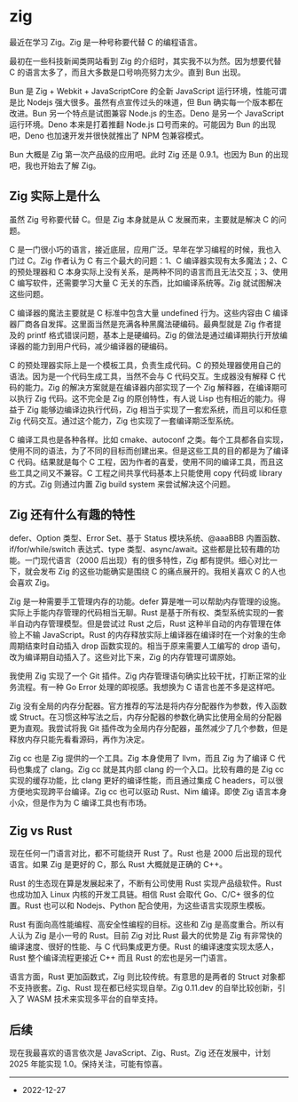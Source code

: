 # zig

最近在学习 Zig。Zig 是一种号称要代替 C 的编程语言。

最初在一些科技新闻类网站看到 Zig 的介绍时，其实我不以为然。因为想要代替 C 的语言太多了，而且大多数是口号响亮努力太少。直到 Bun 出现。

Bun 是 Zig + Webkit + JavaScriptCore 的全新 JavaScript 运行环境，性能可谓是比 Nodejs 强大很多。虽然有点宣传过头的味道，但 Bun 确实每一个版本都在改进。Bun 另一个特点是试图兼容 Node.js 的生态。Deno 是另一个 JavaScript 运行环境。Deno 本来是打着推翻 Node.js 口号而来的。可能因为 Bun 的出现吧，Deno 也加速开发并很快就推出了 NPM 包兼容模式。

Bun 大概是 Zig 第一次产品级的应用吧。此时 Zig 还是 0.9.1。也因为 Bun 的出现吧，我也开始去了解 Zig。

## Zig 实际上是什么

虽然 Zig 号称要代替 C。但是 Zig 本身就是从 C 发展而来，主要就是解决 C 的问题。

C 是一门很小巧的语言，接近底层，应用广泛。早年在学习编程的时候，我也入门过 C。Zig 作者认为 C 有三个最大的问题：1、C 编译器实现有太多魔法；2、C 的预处理器和 C 本身实际上没有关系，是两种不同的语言而且无法交互；3、使用 C 编写软件，还需要学习大量 C 无关的东西，比如编译系统等。Zig 就试图解决这些问题。

C 编译器的魔法主要就是 C 标准中包含大量 undefined 行为。这些内容由 C 编译器厂商各自发挥。这里面当然是充满各种黑魔法硬编码。最典型就是 Zig 作者提及的 printf 格式错误问题，基本上是硬编码。Zig 的做法是通过编译期执行开放编译器的能力到用户代码，减少编译器的硬编码。

C 的预处理器实际上是一个模板工具，负责生成代码。C 的预处理器使用自己的语法。因为是一个代码生成工具，当然不会与 C 代码交互。生成器没有解释 C 代码的能力。Zig 的解决方案就是在编译器内部实现了一个 Zig 解释器，在编译期可以执行 Zig 代码。这不完全是 Zig 的原创特性，有人说 Lisp 也有相近的能力。得益于 Zig 能够边编译边执行代码，Zig 相当于实现了一套宏系统，而且可以和任意 Zig 代码交互。通过这个能力，Zig 也实现了一套编译期泛型系统。

C 编译工具也是各种各样。比如 cmake、autoconf 之类。每个工具都各自实现，使用不同的语法，为了不同的目标而创建出来。但是这些工具的目的都是为了编译 C 代码。结果就是每个 C 工程，因为作者的喜爱，使用不同的编译工具，而且这些工具之间又不兼容。C 工程之间共享代码基本上只能使用 copy 代码或 library 的方式。Zig 则通过内置 Zig build system 来尝试解决这个问题。

## Zig 还有什么有趣的特性

defer、Option 类型、Error Set、基于 Status 模块系统、@aaaBBB 内置函数、if/for/while/switch 表达式、type 类型、async/await。这些都是比较有趣的功能。一门现代语言（2000 后出现）有的很多特性，Zig 都有提供。细心对比一下，就会发布 Zig 的这些功能确实是围绕 C 的痛点展开的。我相关喜欢 C 的人也会喜欢 Zig。

Zig 是一种需要手工管理内存的功能。defer 算是唯一可以帮助内存管理的设施。实际上手能内存管理的代码相当无聊。Rust 是基于所有权、类型系统实现的一套半自动内存管理模型。但是尝试过 Rust 之后，Rust 这种半自动的内存管理在体验上不输 JavaScript。Rust 的内存释放实际上编译器在编译时在一个对象的生命周期结束时自动插入 drop 函数实现的。相当于原来需要人工编写的 drop 语句，改为编译期自动插入了。这些对比下来，Zig 的内存管理可谓原始。

我使用 Zig 实现了一个 Git 插件。Zig 内存管理语句确实比较干扰，打断正常的业务流程。有一种 Go Error 处理的即视感。我想换为 C 语言也差不多是这样吧。

Zig 没有全局的内存分配器。官方推荐的写法是将内存分配器作为参数，传入函数或 Struct。在习惯这种写法之后，内存分配器的参数化确实比使用全局的分配器更为直观。我尝试将我 Git 插件改为全局内存分配器，虽然减少了几个参数，但是释放内存只能先看看源码，再作为决定。

Zig cc 也是 Zig 提供的一个工具。Zig 本身使用了 llvm，而且 Zig 为了编译 C 代码也集成了 clang。Zig cc 就是其内部 clang 的一个入口。比较有趣的是 Zig cc 实现的缓存功能，比 clang 更好的编译性能，而且通过集成 C headers，可以很方便地实现跨平台编译。Zig cc 也可以驱动 Rust、Nim 编译。即使 Zig 语言本身小众，但是作为为 C 编译工具也有市场。

## Zig vs Rust

现在任何一门语言对比，都不可能绕开 Rust 了。Rust 也是 2000 后出现的现代语言。如果 Zig 是更好的 C，那么 Rust 大概就是正确的 C++。

Rust 的生态现在算是发展起来了，不断有公司使用 Rust 实现产品级软件。Rust 也成功加入 Linux 内核的开发工具链。相信 Rust 会取代 Go、C/C+ 很多的位置。Rust 也可以和 Nodejs、Python 配合使用，为这些语言实现原生模板。

Rust 有面向高性能编程、高安全性编程的目标。这些和 Zig 是高度重合。所以有人认为 Zig 是小一号的 Rust。目前 Zig 对比 Rust 最大的优势是 Zig 有非常快的编译速度、很好的性能、与 C 代码集成更方便。Rust 的编译速度实现太感人，Rust 整个编译流程更接近 C++ 而且 Rust 的宏也是另一门语言。

语言方面，Rust 更加函数式，Zig 则比较传统。有意思的是两者的 Struct 对象都不支持嵌套。Zig、Rust 现在都已经实现自举。Zig 0.11.dev 的自举比较创新，引入了 WASM 技术来实现多平台的自举支持。

## 后续

现在我最喜欢的语言依次是 JavaScript、Zig、Rust。Zig 还在发展中，计划 2025 年能实现 1.0。保持关注，可能有惊喜。

---

- 2022-12-27
